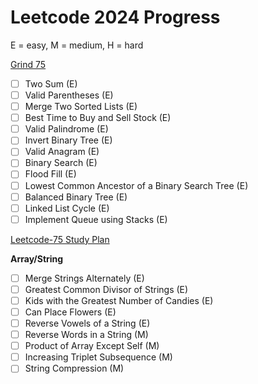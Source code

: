 
# Leetcode 2024 Progress

E = easy, M = medium, H = hard

[Grind 75](https://www.techinterviewhandbook.org/grind75?difficulty=Easy&difficulty=Medium) 

- [ ] Two Sum (E)
- [ ] Valid Parentheses (E)
- [ ] Merge Two Sorted Lists (E)
- [ ] Best Time to Buy and Sell Stock (E)
- [ ] Valid Palindrome (E)
- [ ] Invert Binary Tree (E)
- [ ] Valid Anagram (E)
- [ ] Binary Search (E)
- [ ] Flood Fill (E)
- [ ] Lowest Common Ancestor of a Binary Search Tree (E)
- [ ] Balanced Binary Tree (E)
- [ ] Linked List Cycle (E)
- [ ] Implement Queue using Stacks (E)

[Leetcode-75 Study Plan](https://leetcode.com/studyplan/leetcode-75/)

**Array/String**
- [ ] Merge Strings Alternately (E)
- [ ] Greatest Common Divisor of Strings (E)
- [ ] Kids with the Greatest Number of Candies (E)
- [ ] Can Place Flowers (E)
- [ ] Reverse Vowels of a String (E)
- [ ] Reverse Words in a String (M)
- [ ] Product of Array Except Self (M)
- [ ] Increasing Triplet Subsequence (M)
- [ ] String Compression (M)